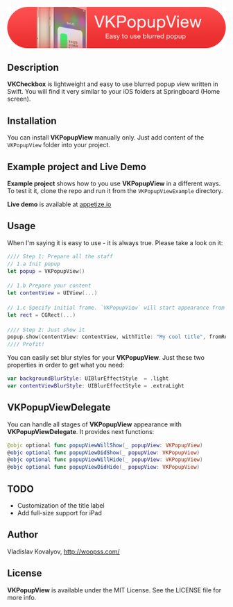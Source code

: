 ![VKPopupView banner](Assets/banner.png?raw=true)
## Description
**VKCheckbox** is lightweight and easy to use blurred popup view written in Swift. You will find it very similar to your iOS folders at Springboard (Home screen).

## Installation
You can install **VKPopupView** manually only. Just add content of the `VKPopupView` folder into your project.

## Example project and Live Demo
**Example project** shows how to you use **VKPopupView** in a different ways.
To test it it, clone the repo and run it from the `VKPopupViewExample` directory. 

**Live demo** is available at [appetize.io](https://appetize.io/app/kybzph99cmrnwkk8k5q2c0cy3m)

## Usage
When I'm saying it is easy to use - it is always true. Please take a look on it:
```swift
//// Step 1: Prepare all the staff
// 1.a Init popup
let popup = VKPopupView()

// 1.b Prepare your content
let contentView = UIView(...)

// 1.c Specify initial frame. `VKPopupView` will start appearance from this frame
let rect = CGRect(...)

//// Step 2: Just show it
popup.show(contentView: contentView, withTitle: "My cool title", fromRect: rect)
//// Profit!
```
You can easily set blur styles for your **VKPopupView**. Just these two properties in order to get what you need:

```swift
var backgroundBlurStyle: UIBlurEffectStyle  = .light
var contentViewBlurStyle: UIBlurEffectStyle = .extraLight
```

## VKPopupViewDelegate
You can handle all stages of **VKPopupView** appearance with **VKPopupViewDelegate**. It provides next functions:
```swift
@objc optional func popupViewWillShow(_ popupView: VKPopupView)
@objc optional func popupViewDidShow(_ popupView: VKPopupView)
@objc optional func popupViewWillHide(_ popupView: VKPopupView)
@objc optional func popupViewDidHide(_ popupView: VKPopupView)
```

## TODO
* Customization of the title label
* Add full-size support for iPad

## Author
Vladislav Kovalyov, http://woopss.com/

## License
**VKPopupView** is available under the MIT License. See the LICENSE file for more info.